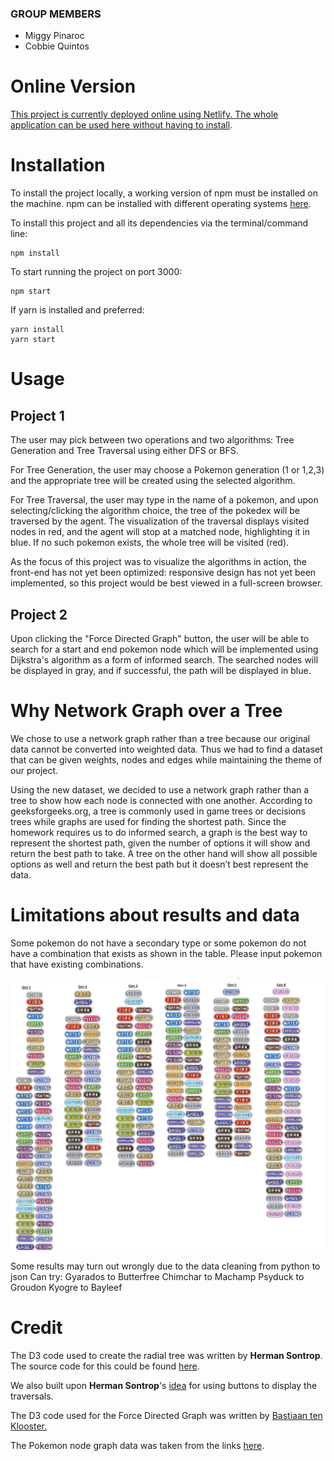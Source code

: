 ### GROUP MEMBERS
* Miggy Pinaroc
* Cobbie Quintos


# Online Version
[This project is currently deployed online using Netlify. The whole application can be used here without having to install](https://poketree.netlify.com/). 

# Installation
To install the project locally, a working version of npm must be installed on the machine. npm can be installed with different operating systems [here](https://www.npmjs.com/get-npm).

To install this project and all its dependencies via the terminal/command line:
```
npm install
```
To start running the project on port 3000: 
```
npm start
```
If yarn is installed and preferred: 
```
yarn install
yarn start
```

# Usage

## Project 1
The user may pick between two operations and two algorithms: Tree Generation and Tree Traversal using either DFS or BFS.

For Tree Generation, the user may choose a Pokemon generation (1 or 1,2,3) and the appropriate tree will be created using the selected algorithm.

For Tree Traversal, the user may type in the name of a pokemon, and upon selecting/clicking the algorithm choice, the tree of the pokedex will be traversed by the agent. The visualization of the traversal displays visited nodes in red, and the agent will stop at a matched node, highlighting it in blue. If no such pokemon exists, the whole tree will be visited (red).

As the focus of this project was to visualize the algorithms in action, the front-end has not yet been optimized: responsive design has not yet been implemented, so this project would be best viewed in a full-screen browser.

## Project 2
Upon clicking the "Force Directed Graph" button, the user will be able to search for a start and end pokemon node which will be implemented using Dijkstra's algorithm as a form of informed search. The searched nodes will be displayed in gray, and if successful, the path will be displayed in blue. 

# Why Network Graph over a Tree
We chose to use a network graph rather than a tree because our original data cannot be converted into weighted data. Thus we had to find a dataset that can be given weights, nodes and edges while maintaining the theme of our project.

Using the new dataset, we decided to use a network graph rather than a tree to show how each node is connected with one another. According to geeksforgeeks.org, a tree is commonly used in game trees or decisions trees while graphs are used for finding the shortest path. Since the homework requires us to do informed search, a graph is the best way to represent the shortest path, given the number of options it will show and return the best path to take. A tree on the other hand will show all possible options as well and return the best path but it doesn’t best represent the data.

# Limitations about results and data
Some pokemon do not have a secondary type or some pokemon do not have a combination that exists as shown in the table. Please input pokemon that have existing combinations.

![Alt text](src/assets/types2.png "Type combinations")

Some results may turn out wrongly due to the data cleaning from python to json
Can try:
Gyarados to Butterfree
Chimchar to Machamp
Psyduck to Groudon
Kyogre to Bayleef

# Credit

The D3 code used to create the radial tree was written by **Herman Sontrop**. The source code for this could be found [here](https://bl.ocks.org/FrissAnalytics/ffbd3cb71848616957cd4c0f41738aec?fbclid=IwAR2D-Wbmua4TPwmDAtspmYW1z5z5j81tDJBJOPThczmbqJnouLWUjmmfVg8).

We also built upon **Herman Sontrop**'s [idea](https://bl.ocks.org/mph006/7e7d7f629de75ada9af5?fbclid=IwAR1H87O5JykosRT_a3EyajJc41g2kKoVqZgkeJ6Z4wEi62sGiqMt2APNnBM) for using buttons to display the traversals.

The D3 code used for the Force Directed Graph was written by [Bastiaan ten Klooster.](https://bl.ocks.org/BTKY/6c282b65246f8f46bb55aadc322db709?fbclid=IwAR3z1HMirPxPrwNsGn7AoRZcUs86vD14tWKjGo_SYK7vA-ItbUZB3OJbNog)

The Pokemon node graph data was taken from the links [here](https://www.reddit.com/r/dataisbeautiful/comments/1vt1r3/oc_pokemon_node_graph_data_inside_xpost_from/).
